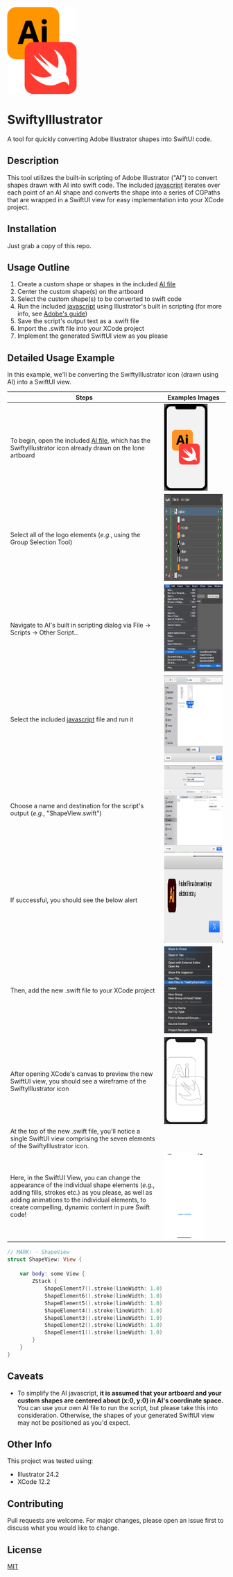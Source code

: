 <img src="./Images/swiftyIllustrator.png" height="200"/>

# SwiftyIllustrator

A tool for quickly converting Adobe Illustrator shapes into SwiftUI code.

## Description

This tool utilizes the built-in scripting of Adobe Illustrator ("AI") to convert shapes drawn with AI into swift code. The included [javascript](./Illustrator/IllustratorToSwiftUIShape.js) iterates over each point of an AI shape and converts the shape into a series of CGPaths that are wrapped in a SwiftUI view for easy implementation into your XCode project. 

## Installation

Just grab a copy of this repo.

## Usage Outline

1) Create a custom shape or shapes in the included [AI file](./Illustrator/ExampleIllustratorContent.ai)
2) Center the custom shape(s) on the artboard
3) Select the custom shape(s) to be converted to swift code
4) Run the included [javascript](./Illustrator/IllustratorToSwiftUIShape.js) using Illustrator's built in scripting (for more info, see [Adobe's guide](https://www.adobe.com/devnet/illustrator/scripting.html))
5) Save the script's output text as a .swift file
6) Import the .swift file into your XCode project
7) Implement the generated SwiftUI view as you please

## Detailed Usage Example

In this example, we'll be converting the SwiftyIllustrator icon (drawn using AI) into a SwiftUI view.

| Steps      | Examples Images |
| ----------- | ----------- |
| To begin, open the included [AI file](./Illustrator/ExampleIllustratorContent.ai), which has the SwiftyIllustrator icon already drawn on the lone artboard | <img src="./Images/exampleImage1.png" height="200"/> |
| Select all of the logo elements (_e.g._, using the Group Selection Tool) | <img src="./Images/exampleImage2.png" height="200"/> |
| Navigate to AI's built in scripting dialog via File -> Scripts -> Other Script... | <img src="./Images/exampleImage3.png" height="200"/> |
| Select the included [javascript](./Illustrator/IllustratorToSwiftUIShape.js) file and run it | <img src="./Images/exampleImage4.png" height="200"/> |
| Choose a name and destination for the script's output (_e.g._, "ShapeView.swift") | <img src="./Images/exampleImage5.png" height="200"/> |
| If successful, you should see the below alert | <img src="./Images/exampleImage6.png" height="200"/> |
| Then, add the new .swift file to your XCode project | <img src="./Images/exampleImage7.png" height="200"/> |
| After opening XCode's canvas to preview the new SwiftUI view, you should see a wireframe of the SwiftyIllustrator icon | <img src="./Images/exampleImage8.png" height="200"/> |
| At the top of the new .swift file, you'll notice a single SwiftUI view comprising the seven elements of the SwiftyIllustrator icon.  | |
| Here, in the SwiftUI View, you can change the appearance of the individual shape elements (_e.g._, adding fills, strokes etc.) as you please, as well as adding animations to the individual elements, to create compelling, dynamic content in pure Swift code! | <img src="./Images/exampleImage9.gif" height="200"/>|


```swift
// MARK: - ShapeView
struct ShapeView: View {
    
    var body: some View {
        ZStack {
            ShapeElement7().stroke(lineWidth: 1.0)
            ShapeElement6().stroke(lineWidth: 1.0)
            ShapeElement5().stroke(lineWidth: 1.0)
            ShapeElement4().stroke(lineWidth: 1.0)
            ShapeElement3().stroke(lineWidth: 1.0)
            ShapeElement2().stroke(lineWidth: 1.0)
            ShapeElement1().stroke(lineWidth: 1.0)
        }
    }
}
``` 


## Caveats
* To simplify the AI javascript, **it is assumed that your artboard and your custom shapes are centered about (x:0, y:0) in AI's coordinate space.** You can use your own AI file to run the script, but please take this into consideration. Otherwise, the shapes of your generated SwiftUI view may not be positioned as you'd expect.

## Other Info

This project was tested using: 
* Illustrator 24.2
* XCode 12.2

## Contributing
Pull requests are welcome. For major changes, please open an issue first to discuss what you would like to change.

## License
[MIT](https://choosealicense.com/licenses/mit/)
